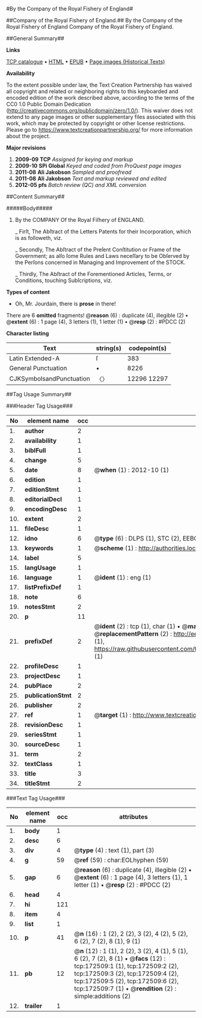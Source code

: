 #By the Company of the Royal Fishery of England#

##Company of the Royal Fishery of England.##
By the Company of the Royal Fishery of England
Company of the Royal Fishery of England.

##General Summary##

**Links**

[TCP catalogue](http://www.ota.ox.ac.uk/tcp/)  • 
[HTML](http://tei.it.ox.ac.uk/tcp/Texts-HTML/free/A78/A78079.html)  • 
[EPUB](http://tei.it.ox.ac.uk/tcp/Texts-EPUB/free/A78/A78079.epub) • 
[Page images (Historical Texts)](https://historicaltexts.jisc.ac.uk/eebo-45789196e)

**Availability**

To the extent possible under law, the Text Creation Partnership has waived all copyright and related or neighboring rights to this keyboarded and encoded edition of the work described above, according to the terms of the CC0 1.0 Public Domain Dedication (http://creativecommons.org/publicdomain/zero/1.0/). This waiver does not extend to any page images or other supplementary files associated with this work, which may be protected by copyright or other license restrictions. Please go to https://www.textcreationpartnership.org/ for more information about the project.

**Major revisions**

1. __2009-09__ __TCP__ *Assigned for keying and markup*
1. __2009-10__ __SPi Global__ *Keyed and coded from ProQuest page images*
1. __2011-08__ __Ali Jakobson__ *Sampled and proofread*
1. __2011-08__ __Ali Jakobson__ *Text and markup reviewed and edited*
1. __2012-05__ __pfs__ *Batch review (QC) and XML conversion*

##Content Summary##

#####Body#####

1. By the COMPANY Of the Royal Fiſhery of ENGLAND.

    _ Firſt, The Abſtract of the Letters Patents for their Incorporation, which is as followeth, viz.

    _ Secondly, The Abſtract of the Preſent Conſtitution or Frame of the Government; as alſo ſome Rules and Laws neceſſary to be Obſerved by the Perſons concerned in Managing and Improvement of the STOCK.

    _ Thirdly, The Abſtract of the Forementioned Articles, Terms, or Conditions, touching Subſcriptions, viz.

**Types of content**

  * Oh, Mr. Jourdain, there is **prose** in there!

There are 6 **omitted** fragments! 
 @__reason__ (6) : duplicate (4), illegible (2)  •  @__extent__ (6) : 1 page (4), 3 letters (1), 1 letter (1)  •  @__resp__ (2) : #PDCC (2)

**Character listing**


|Text|string(s)|codepoint(s)|
|---|---|---|
|Latin Extended-A|ſ|383|
|General Punctuation|•|8226|
|CJKSymbolsandPunctuation|〈〉|12296 12297|

##Tag Usage Summary##

###Header Tag Usage###

|No|element name|occ|attributes|
|---|---|---|---|
|1.|__author__|2||
|2.|__availability__|1||
|3.|__biblFull__|1||
|4.|__change__|5||
|5.|__date__|8| @__when__ (1) : 2012-10 (1)|
|6.|__edition__|1||
|7.|__editionStmt__|1||
|8.|__editorialDecl__|1||
|9.|__encodingDesc__|1||
|10.|__extent__|2||
|11.|__fileDesc__|1||
|12.|__idno__|6| @__type__ (6) : DLPS (1), STC (2), EEBO-CITATION (1), OCLC (1), VID (1)|
|13.|__keywords__|1| @__scheme__ (1) : http://authorities.loc.gov/ (1)|
|14.|__label__|5||
|15.|__langUsage__|1||
|16.|__language__|1| @__ident__ (1) : eng (1)|
|17.|__listPrefixDef__|1||
|18.|__note__|6||
|19.|__notesStmt__|2||
|20.|__p__|11||
|21.|__prefixDef__|2| @__ident__ (2) : tcp (1), char (1)  •  @__matchPattern__ (2) : ([0-9\-]+):([0-9IVX]+) (1), (.+) (1)  •  @__replacementPattern__ (2) : http://eebo.chadwyck.com/downloadtiff?vid=$1&page=$2 (1), https://raw.githubusercontent.com/textcreationpartnership/Texts/master/tcpchars.xml#$1 (1)|
|22.|__profileDesc__|1||
|23.|__projectDesc__|1||
|24.|__pubPlace__|2||
|25.|__publicationStmt__|2||
|26.|__publisher__|2||
|27.|__ref__|1| @__target__ (1) : http://www.textcreationpartnership.org/docs/. (1)|
|28.|__revisionDesc__|1||
|29.|__seriesStmt__|1||
|30.|__sourceDesc__|1||
|31.|__term__|2||
|32.|__textClass__|1||
|33.|__title__|3||
|34.|__titleStmt__|2||


###Text Tag Usage###

|No|element name|occ|attributes|
|---|---|---|---|
|1.|__body__|1||
|2.|__desc__|6||
|3.|__div__|4| @__type__ (4) : text (1), part (3)|
|4.|__g__|59| @__ref__ (59) : char:EOLhyphen (59)|
|5.|__gap__|6| @__reason__ (6) : duplicate (4), illegible (2)  •  @__extent__ (6) : 1 page (4), 3 letters (1), 1 letter (1)  •  @__resp__ (2) : #PDCC (2)|
|6.|__head__|4||
|7.|__hi__|121||
|8.|__item__|4||
|9.|__list__|1||
|10.|__p__|41| @__n__ (16) : 1 (2), 2 (2), 3 (2), 4 (2), 5 (2), 6 (2), 7 (2), 8 (1), 9 (1)|
|11.|__pb__|12| @__n__ (12) : 1 (1), 2 (2), 3 (2), 4 (1), 5 (1), 6 (2), 7 (2), 8 (1)  •  @__facs__ (12) : tcp:172509:1 (1), tcp:172509:2 (2), tcp:172509:3 (2), tcp:172509:4 (2), tcp:172509:5 (2), tcp:172509:6 (2), tcp:172509:7 (1)  •  @__rendition__ (2) : simple:additions (2)|
|12.|__trailer__|1||

